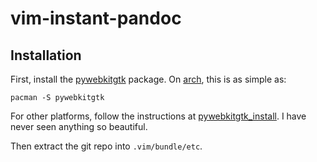 vim-instant-pandoc
==================

Installation
------------

First, install the [pywebkitgtk][] package. On [arch][], this is as simple as:

    pacman -S pywebkitgtk

For other platforms, follow the instructions at [pywebkitgtk_install][]. I have 
never seen anything so beautiful.

Then extract the git repo into `.vim/bundle/etc`.

  [pywebkitgtk]: http://code.google.com/p/pywebkitgtk/
  [pywebkitgtk_install]: http://code.google.com/p/pywebkitgtk/#Using
  [arch]: http://www.archlinux.org/

